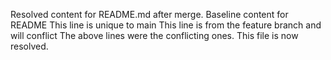 Resolved content for README.md after merge.
Baseline content for README
This line is unique to main
This line is from the feature branch and will conflict
The above lines were the conflicting ones. This file is now resolved.
